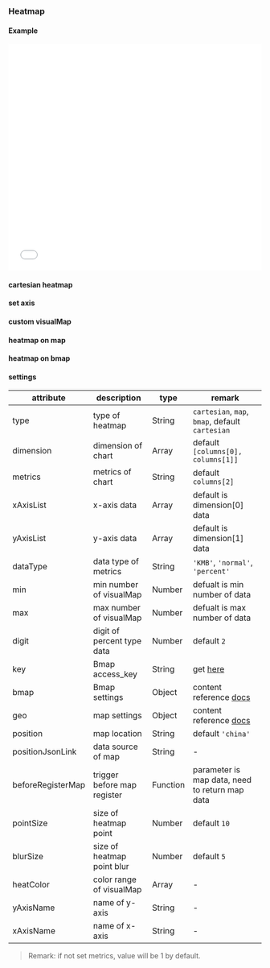 ### Heatmap

#### Example

<iframe width="100%" height="450" src="//jsfiddle.net/vue_echarts/mfagszmL/14/embedded/result,html,js/?bodyColor=fff" allowfullscreen="allowfullscreen" frameborder="0"></iframe>

#### cartesian heatmap

<vuep template="#cartesian-heatmap-chart"></vuep>

<script v-pre type="text/x-template" id="cartesian-heatmap-chart">
<template>
  <ve-heatmap :data="chartData"></ve-heatmap>
</template>

<script>
  module.exports = {
    created: function () {
      this.chartData = {
        columns: ['week', 'location', 'person'],
        rows: [
          { 'week': 'Monday', 'location': 'Beijing', 'person': 1000 },
          { 'week': 'Tuesday', 'location': 'Shanghai', 'person': 400 },
          { 'week': 'Wednesday', 'location': 'Hangzhou', 'person': 800 },
          { 'week': 'Tuesday', 'location': 'Shenzhen', 'person': 200 },
          { 'week': 'Wednesday', 'location': 'Changhcun', 'person': 100 },
          { 'week': 'Friday', 'location': 'Nanjing', 'person': 300 },
          { 'week': 'Thursday', 'location': 'Jiangsu', 'person': 800 },
          { 'week': 'Monday', 'location': 'Beijing', 'person': 700 },
          { 'week': 'Wednesday', 'location': 'Shanghai', 'person': 300 },
          { 'week': 'Tuesday', 'location': 'Hangzhou', 'person': 500 }
        ]
      }
    }
  }
</script>
</script>

#### set axis

<vuep template="#axis-settings"></vuep>

<script v-pre type="text/x-template" id="axis-settings">
<template>
  <ve-heatmap :data="chartData" :settings="chartSettings"></ve-heatmap>
</template>

<script>
  module.exports = {
    created: function () {
      this.chartData = {
        columns: ['week', 'location', 'person'],
        rows: [
          { 'week': 'Monday', 'location': 'Beijing', 'person': 1000 },
          { 'week': 'Tuesday', 'location': 'Shanghai', 'person': 400 },
          { 'week': 'Wednesday', 'location': 'Hangzhou', 'person': 800 },
          { 'week': 'Tuesday', 'location': 'Shenzhen', 'person': 200 },
          { 'week': 'Wednesday', 'location': 'Changhcun', 'person': 100 },
          { 'week': 'Friday', 'location': 'Nanjing', 'person': 300 },
          { 'week': 'Thursday', 'location': 'Jiangsu', 'person': 800 },
          { 'week': 'Wednesday', 'location': 'Beijing', 'person': 700 },
          { 'week': 'Wednesday', 'location': 'Shanghai', 'person': 300 },
          { 'week': 'Tuesday', 'location': 'Hangzhou', 'person': 500 }
        ]
      },
      this.chartSettings = {
        xAxisList: ['Monday', 'Tuesday', 'Wednesday', 'Thursday', 'Friday', '星期六', '星期日'],
        yAxisList: ['Beijing', 'Shanghai', 'Hangzhou', 'Shenzhen', 'Changhcun', 'Nanjing', 'Jiangsu']
      }
    }
  }
</script>
</script>

#### custom visualMap

<vuep template="#visualMap-settings"></vuep>

<script v-pre type="text/x-template" id="visualMap-settings">
<template>
  <ve-heatmap :data="chartData" :visual-map="chartVisualMap" :grid="chartGrid"></ve-heatmap>
</template>

<script>
  module.exports = {
    created: function () {
      this.chartData = {
        columns: ['week', 'location', 'person'],
        rows: [
          { 'week': 'Monday', 'location': 'Beijing', 'person': 1000 },
          { 'week': 'Tuesday', 'location': 'Shanghai', 'person': 400 },
          { 'week': 'Wednesday', 'location': 'Hangzhou', 'person': 800 },
          { 'week': 'Tuesday', 'location': 'Shenzhen', 'person': 200 },
          { 'week': 'Wednesday', 'location': 'Changhcun', 'person': 100 },
          { 'week': 'Friday', 'location': 'Nanjing', 'person': 300 },
          { 'week': 'Thursday', 'location': 'Jiangsu', 'person': 800 },
          { 'week': 'Wednesday', 'location': 'Beijing', 'person': 700 },
          { 'week': 'Wednesday', 'location': 'Shanghai', 'person': 200 },
          { 'week': 'Tuesday', 'location': 'Hangzhou', 'person': 500 }
        ]
      },
      this.chartGrid = {
        right: 100
      }
      this.chartVisualMap = {
        min: 0,
        max: 1500,
        type: 'piecewise',
        right: 0,
        top: '50%'
      }
    }
  }
</script>
</script>

#### heatmap on map

<vuep template="#map-heatmap-1"></vuep>

<script v-pre type="text/x-template" id="map-heatmap-1">
<template>
  <ve-heatmap :data="chartData" :settings="chartSettings"></ve-heatmap>
</template>

<script>
  module.exports = {
    created: function () {
      this.chartData = {
        columns: ['lat', 'lng', 'person'],
        rows: [
          { 'lat': 115.892151, 'lng': 28.676493, 'person': 1000 },
          { 'lat': 117.000923, 'lng': 36.675807, 'person': 400 },
          { 'lat': 113.665412, 'lng': 34.757975, 'person': 800 },
          { 'lat': 114.298572, 'lng': 30.584355, 'person': 200 },
          { 'lat': 112.982279, 'lng': 28.19409, 'person': 100 },
          { 'lat': 113.280637, 'lng': 23.125178, 'person': 300 },
          { 'lat': 110.33119, 'lng': 20.031971, 'person': 800 },
          { 'lat': 104.065735, 'lng': 30.659462, 'person': 700 },
          { 'lat': 108.948024, 'lng': 34.263161, 'person': 300 },
          { 'lat': 103.823557, 'lng': 36.058039, 'person': 500 }
        ]
      }
      this.chartSettings = {
        position: 'china',
        type: 'map',
        geo: {
          label: {
            emphasis: {
              show: false
            }
          },
          itemStyle: {
            normal: {
              areaColor: '#323c48',
              borderColor: '#111'
            },
            emphasis: {
              areaColor: '#2a333d'
            }
          }
        }
      }
    }
  }
</script>
</script>


#### heatmap on bmap

<vuep template="#bmap-heatmap"></vuep>

<script v-pre type="text/x-template" id="bmap-heatmap">
<template>
  <ve-heatmap :data="chartData" :settings="chartSettings"></ve-heatmap>
</template>

<script>
  module.exports = {
    created: function () {
      this.chartData = {
        columns: ['lat', 'lng'],
        rows: [
          { 'lat': 120.14322240845, 'lng': 30.236064370321 },
          { 'lat': 120.14301682797, 'lng': 30.236035316745 },
          { 'lat': 120.14138577045, 'lng': 30.236113748704 },
          { 'lat': 120.1400398833, 'lng': 30.235973050702 },
          { 'lat': 120.13893453465, 'lng': 30.23517220446 },
          { 'lat': 120.1382899739, 'lng': 30.234062922977 },
          { 'lat': 120.13265960629, 'lng': 30.231641351722 },
          { 'lat': 120.13170681763, 'lng': 30.229925745619 },
          { 'lat': 120.13119614803, 'lng': 30.228996846637 },
          { 'lat': 120.13023980134, 'lng': 30.228226570416 }
        ]
      }
      this.chartSettings = {
        key: 'oBvDtR6nzWtVchkY4cLHtnah1VVZQKRK',
        bmap: {
          center: [120.14322240845, 30.236064370321],
          zoom: 14,
          roam: true
        },
        type: 'bmap'
      }
    }
  }
</script>
</script>

#### settings

| attribute | description | type | remark |
| --- | --- | --- | --- |
| type | type of heatmap | String | `cartesian`, `map`, `bmap`, default `cartesian` |
| dimension | dimension of chart | Array | default `[columns[0], columns[1]]` |
| metrics | metrics of chart | String | default `columns[2]` |
| xAxisList | x-axis data  | Array | default is dimension[0] data |
| yAxisList | y-axis data | Array | default is dimension[1] data |
| dataType | data type of metrics | String | `'KMB'`, `'normal'`, `'percent'` |
| min | min number of visualMap | Number | defualt is min number of data |
| max | max number of visualMap | Number | defualt is max number of data |
| digit | digit of percent type data | Number | default `2` |
| key | Bmap access_key | String | get [here](http://lbsyun.baidu.com/apiconsole/key) |
| bmap | Bmap settings | Object | content reference [docs](https://github.com/ecomfe/echarts/tree/master/extension/bmap#使用) |
| geo |  map settings |  Object | content reference [docs](http://ecomfe.github.io/echarts-doc/public/en/option.html#geo) |
| position | map location | String | default `'china'` |
| positionJsonLink | data source of map | String | - |
| beforeRegisterMap | trigger before map register | Function | parameter is map data, need to return map data |
| pointSize | size of heatmap point | Number | default `10` |
| blurSize | size of heatmap point blur | Number | default `5` |
| heatColor | color range of visualMap | Array | - |
| yAxisName | name of y-axis | String | - |
| xAxisName | name of x-axis | String | - |

> Remark: if not set metrics, value will be 1 by default.
